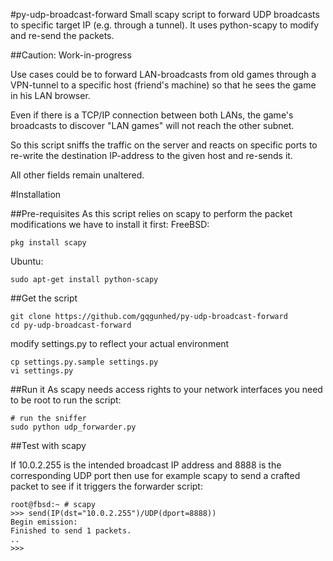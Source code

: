 #py-udp-broadcast-forward
Small scapy script to forward UDP broadcasts to specific target IP (e.g. through a tunnel). It uses python-scapy to modify and re-send the packets.

##Caution: Work-in-progress

Use cases could be to forward LAN-broadcasts from old games through a VPN-tunnel to a specific host (friend's machine) so that he sees the game in his LAN browser.

Even if there is a TCP/IP connection between both LANs, the game's broadcasts to discover "LAN games" will not reach the other subnet. 

So this script sniffs the traffic on the server and reacts on specific ports to re-write the destination IP-address to the given host and re-sends it.

All other fields remain unaltered.

#Installation

##Pre-requisites
As this script relies on scapy to perform the packet modifications we have to install it first:
FreeBSD:

    pkg install scapy

Ubuntu:

    sudo apt-get install python-scapy
    
##Get the script

    git clone https://github.com/gqgunhed/py-udp-broadcast-forward
    cd py-udp-broadcast-forward

modify settings.py to reflect your actual environment
    
    cp settings.py.sample settings.py
    vi settings.py


##Run it
As scapy needs access rights to your network interfaces you need to be root to run the script:
    
    # run the sniffer
    sudo python udp_forwarder.py

##Test with scapy

If 10.0.2.255 is the intended broadcast IP address and 8888 is the corresponding UDP port then use for example scapy to send a crafted packet to see if it triggers the forwarder script:

    root@fbsd:~ # scapy
    >>> send(IP(dst="10.0.2.255")/UDP(dport=8888))
    Begin emission:
    Finished to send 1 packets.
    ..
    >>>

